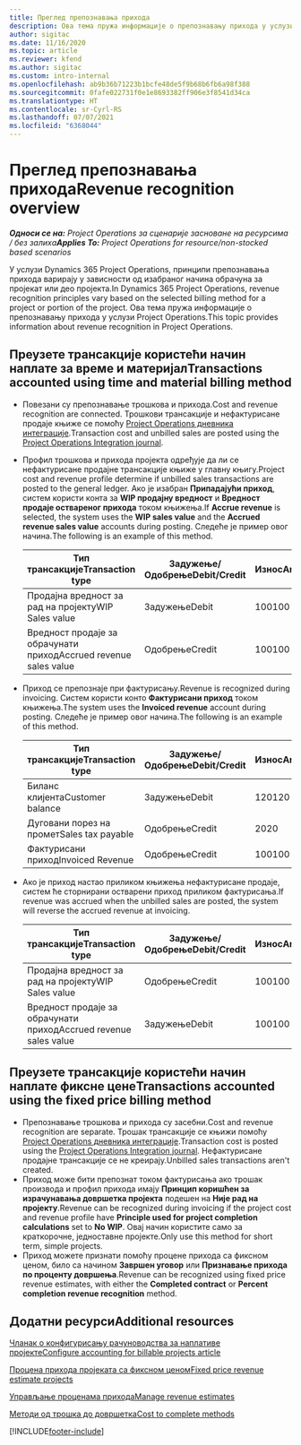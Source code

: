 ```yaml
---
title: Преглед препознавања прихода
description: Ова тема пружа информације о препознавању прихода у услузи Project Operations.
author: sigitac
ms.date: 11/16/2020
ms.topic: article
ms.reviewer: kfend
ms.author: sigitac
ms.custom: intro-internal
ms.openlocfilehash: ab9b36b71223b1bcfe48de5f9b68b6fb6a98f388
ms.sourcegitcommit: 0fafe022731f0e1e8693382ff906e3f8541d34ca
ms.translationtype: HT
ms.contentlocale: sr-Cyrl-RS
ms.lasthandoff: 07/07/2021
ms.locfileid: "6368044"
---
```

# <a name="revenue-recognition-overview"></a><span data-ttu-id="1ec26-103">Преглед препознавања прихода</span><span class="sxs-lookup"><span data-stu-id="1ec26-103">Revenue recognition overview</span></span>

<span data-ttu-id="1ec26-104">_**Односи се на:** Project Operations за сценарије засноване на ресурсима / без залиха_</span><span class="sxs-lookup"><span data-stu-id="1ec26-104">_**Applies To:** Project Operations for resource/non-stocked based scenarios_</span></span>

<span data-ttu-id="1ec26-105">У услузи Dynamics 365 Project Operations, принципи препознавања прихода варирају у зависности од изабраног начина обрачуна за пројекат или део пројекта.</span><span class="sxs-lookup"><span data-stu-id="1ec26-105">In Dynamics 365 Project Operations, revenue recognition principles vary based on the selected billing method for a project or portion of the project.</span></span> <span data-ttu-id="1ec26-106">Ова тема пружа информације о препознавању прихода у услузи Project Operations.</span><span class="sxs-lookup"><span data-stu-id="1ec26-106">This topic provides information about revenue recognition in Project Operations.</span></span>

## <a name="transactions-accounted-using-time-and-material-billing-method"></a><span data-ttu-id="1ec26-107">Преузете трансакције користећи начин наплате за време и материјал</span><span class="sxs-lookup"><span data-stu-id="1ec26-107">Transactions accounted using time and material billing method</span></span>

- <span data-ttu-id="1ec26-108">Повезани су препознавање трошкова и прихода.</span><span class="sxs-lookup"><span data-stu-id="1ec26-108">Cost and revenue recognition are connected.</span></span> <span data-ttu-id="1ec26-109">Трошкови трансакције и нефактурисане продаје књиже се помоћу [Project Operations дневника интеграције](../project-accounting/project-operations-integration-journal.md).</span><span class="sxs-lookup"><span data-stu-id="1ec26-109">Transaction cost and unbilled sales are posted using the [Project Operations Integration journal](../project-accounting/project-operations-integration-journal.md).</span></span>
- <span data-ttu-id="1ec26-110">Профил трошкова и прихода пројекта одређује да ли се нефактурисане продајне трансакције књиже у главну књигу.</span><span class="sxs-lookup"><span data-stu-id="1ec26-110">Project cost and revenue profile determine if unbilled sales transactions are posted to the general ledger.</span></span> <span data-ttu-id="1ec26-111">Ако је изабран **Припадајући приход**, систем користи конта за **WIP продајну вредност** и **Вредност продаје оствареног прихода** током књижења.</span><span class="sxs-lookup"><span data-stu-id="1ec26-111">If **Accrue revenue** is selected, the system uses the **WIP sales value** and the **Accrued revenue sales value** accounts during posting.</span></span> <span data-ttu-id="1ec26-112">Следеће је пример овог начина.</span><span class="sxs-lookup"><span data-stu-id="1ec26-112">The following is an example of this method.</span></span>  

  | <span data-ttu-id="1ec26-113">Тип трансакције</span><span class="sxs-lookup"><span data-stu-id="1ec26-113">Transaction type</span></span> | <span data-ttu-id="1ec26-114">Задужење/Одобрење</span><span class="sxs-lookup"><span data-stu-id="1ec26-114">Debit/Credit</span></span> | <span data-ttu-id="1ec26-115">Износ</span><span class="sxs-lookup"><span data-stu-id="1ec26-115">Amount</span></span> |
  | --- | --- | --- |
  | <span data-ttu-id="1ec26-116">Продајна вредност за рад на пројекту</span><span class="sxs-lookup"><span data-stu-id="1ec26-116">WIP Sales value</span></span> | <span data-ttu-id="1ec26-117">Задужење</span><span class="sxs-lookup"><span data-stu-id="1ec26-117">Debit</span></span> | <span data-ttu-id="1ec26-118">100</span><span class="sxs-lookup"><span data-stu-id="1ec26-118">100</span></span> |
  | <span data-ttu-id="1ec26-119">Вредност продаје за обрачунати приход</span><span class="sxs-lookup"><span data-stu-id="1ec26-119">Accrued revenue sales value</span></span> | <span data-ttu-id="1ec26-120">Одобрење</span><span class="sxs-lookup"><span data-stu-id="1ec26-120">Credit</span></span> | <span data-ttu-id="1ec26-121">100</span><span class="sxs-lookup"><span data-stu-id="1ec26-121">100</span></span> |

- <span data-ttu-id="1ec26-122">Приход се препознаје при фактурисању.</span><span class="sxs-lookup"><span data-stu-id="1ec26-122">Revenue is recognized during invoicing.</span></span> <span data-ttu-id="1ec26-123">Систем користи конто **Фактурисани приход** током књижења.</span><span class="sxs-lookup"><span data-stu-id="1ec26-123">The system uses the **Invoiced revenue** account during posting.</span></span> <span data-ttu-id="1ec26-124">Следеће је пример овог начина.</span><span class="sxs-lookup"><span data-stu-id="1ec26-124">The following is an example of this method.</span></span>  

  | <span data-ttu-id="1ec26-125">Тип трансакције</span><span class="sxs-lookup"><span data-stu-id="1ec26-125">Transaction type</span></span> | <span data-ttu-id="1ec26-126">Задужење/Одобрење</span><span class="sxs-lookup"><span data-stu-id="1ec26-126">Debit/Credit</span></span> | <span data-ttu-id="1ec26-127">Износ</span><span class="sxs-lookup"><span data-stu-id="1ec26-127">Amount</span></span> |
  | --- | --- | --- |
  | <span data-ttu-id="1ec26-128">Биланс клијента</span><span class="sxs-lookup"><span data-stu-id="1ec26-128">Customer balance</span></span> | <span data-ttu-id="1ec26-129">Задужење</span><span class="sxs-lookup"><span data-stu-id="1ec26-129">Debit</span></span> | <span data-ttu-id="1ec26-130">120</span><span class="sxs-lookup"><span data-stu-id="1ec26-130">120</span></span> |
  | <span data-ttu-id="1ec26-131">Дуговани порез на промет</span><span class="sxs-lookup"><span data-stu-id="1ec26-131">Sales tax payable</span></span> | <span data-ttu-id="1ec26-132">Одобрење</span><span class="sxs-lookup"><span data-stu-id="1ec26-132">Credit</span></span> | <span data-ttu-id="1ec26-133">20</span><span class="sxs-lookup"><span data-stu-id="1ec26-133">20</span></span> |
  | <span data-ttu-id="1ec26-134">Фактурисани приход</span><span class="sxs-lookup"><span data-stu-id="1ec26-134">Invoiced Revenue</span></span> | <span data-ttu-id="1ec26-135">Одобрење</span><span class="sxs-lookup"><span data-stu-id="1ec26-135">Credit</span></span> | <span data-ttu-id="1ec26-136">100</span><span class="sxs-lookup"><span data-stu-id="1ec26-136">100</span></span> |

- <span data-ttu-id="1ec26-137">Ако је приход настао приликом књижења нефактурисане продаје, систем ће сторнирани остварени приход приликом фактурисања.</span><span class="sxs-lookup"><span data-stu-id="1ec26-137">If revenue was accrued when the unbilled sales are posted, the system will reverse the accrued revenue at invoicing.</span></span>

  | <span data-ttu-id="1ec26-138">Тип трансакције</span><span class="sxs-lookup"><span data-stu-id="1ec26-138">Transaction type</span></span> | <span data-ttu-id="1ec26-139">Задужење/Одобрење</span><span class="sxs-lookup"><span data-stu-id="1ec26-139">Debit/Credit</span></span> | <span data-ttu-id="1ec26-140">Износ</span><span class="sxs-lookup"><span data-stu-id="1ec26-140">Amount</span></span> |
  | --- | --- | --- |
  | <span data-ttu-id="1ec26-141">Продајна вредност за рад на пројекту</span><span class="sxs-lookup"><span data-stu-id="1ec26-141">WIP Sales value</span></span> | <span data-ttu-id="1ec26-142">Одобрење</span><span class="sxs-lookup"><span data-stu-id="1ec26-142">Credit</span></span> | <span data-ttu-id="1ec26-143">100</span><span class="sxs-lookup"><span data-stu-id="1ec26-143">100</span></span> |
  | <span data-ttu-id="1ec26-144">Вредност продаје за обрачунати приход</span><span class="sxs-lookup"><span data-stu-id="1ec26-144">Accrued revenue sales value</span></span> | <span data-ttu-id="1ec26-145">Задужење</span><span class="sxs-lookup"><span data-stu-id="1ec26-145">Debit</span></span> | <span data-ttu-id="1ec26-146">100</span><span class="sxs-lookup"><span data-stu-id="1ec26-146">100</span></span> |

## <a name="transactions-accounted-using-the-fixed-price-billing-method"></a><span data-ttu-id="1ec26-147">Преузете трансакције користећи начин наплате фиксне цене</span><span class="sxs-lookup"><span data-stu-id="1ec26-147">Transactions accounted using the fixed price billing method</span></span>

- <span data-ttu-id="1ec26-148">Препознавање трошкова и прихода су засебни.</span><span class="sxs-lookup"><span data-stu-id="1ec26-148">Cost and revenue recognition are separate.</span></span> <span data-ttu-id="1ec26-149">Трошак трансакције се књижи помоћу [Project Operations дневника интеграције](../project-accounting/project-operations-integration-journal.md).</span><span class="sxs-lookup"><span data-stu-id="1ec26-149">Transaction cost is posted using the [Project Operations Integration journal](../project-accounting/project-operations-integration-journal.md).</span></span> <span data-ttu-id="1ec26-150">Нефактурисане продајне трансакције се не креирају.</span><span class="sxs-lookup"><span data-stu-id="1ec26-150">Unbilled sales transactions aren't created.</span></span>
- <span data-ttu-id="1ec26-151">Приход може бити препознат током фактурисања ако трошак производа и профил прихода имају **Принцип коришћен за израчунавања довршетка пројекта** подешен на **Није рад на пројекту**.</span><span class="sxs-lookup"><span data-stu-id="1ec26-151">Revenue can be recognized during invoicing if the project cost and revenue profile have **Principle used for project completion calculations** set to **No WIP**.</span></span> <span data-ttu-id="1ec26-152">Овај начин користите само за краткорочне, једноставне пројекте.</span><span class="sxs-lookup"><span data-stu-id="1ec26-152">Only use this method for short term, simple projects.</span></span>
- <span data-ttu-id="1ec26-153">Приход можете признати помоћу процене прихода са фиксном ценом, било са начином **Завршен уговор** или **Признавање прихода по проценту довршења**.</span><span class="sxs-lookup"><span data-stu-id="1ec26-153">Revenue can be recognized using fixed price revenue estimates, with either the **Completed contract** or **Percent completion revenue recognition** method.</span></span>

## <a name="additional-resources"></a><span data-ttu-id="1ec26-154">Додатни ресурси</span><span class="sxs-lookup"><span data-stu-id="1ec26-154">Additional resources</span></span>
[<span data-ttu-id="1ec26-155">Чланак о конфигурисању рачуноводства за наплативе пројекте</span><span class="sxs-lookup"><span data-stu-id="1ec26-155">Configure accounting for billable projects article</span></span>](../project-accounting/configure-accounting-billable-projects.md)

[<span data-ttu-id="1ec26-156">Процена прихода пројеката са фиксном ценом</span><span class="sxs-lookup"><span data-stu-id="1ec26-156">Fixed price revenue estimate projects</span></span>](rev-rec-percentage-completion-method.md)

[<span data-ttu-id="1ec26-157">Управљање проценама прихода</span><span class="sxs-lookup"><span data-stu-id="1ec26-157">Manage revenue estimates</span></span>](rev-rec-completed-contract-method.md)

[<span data-ttu-id="1ec26-158">Методи од трошка до довршетка</span><span class="sxs-lookup"><span data-stu-id="1ec26-158">Cost to complete methods</span></span>](cost-complete-methods.md)


[!INCLUDE[footer-include](../includes/footer-banner.md)]